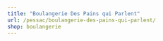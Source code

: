 ```yaml
---
title: "Boulangerie Des Pains qui Parlent"
url: /pessac/boulangerie-des-pains-qui-parlent/
shop: boulangerie
---
```

